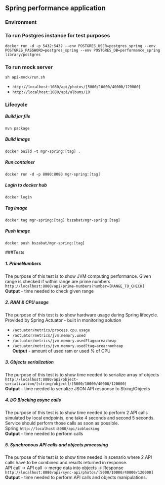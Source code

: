 ## Spring performance application

### Environment
### To run Postgres instance for test purposes
`docker run -d -p 5432:5432 --env POSTGRES_USER=postgres_spring --env POSTGRES_PASSWORD=postgres_spring --env POSTGRES_DB=performance_spring library/postgres`
### To run mock server
`sh api-mock/run.sh`
- `http://localhost:1080/api/photos/[5000/10000/40000/120000]`
- `http://localhost:1080/api/albums/10`

### Lifecycle
##### Build jar file
`mvn package`
##### Build image
`docker build -t mgr-spring:[tag] .`
##### Run container
`docker run -d -p 8080:8080 mgr-spring:[tag]`
##### Login to docker hub
`docker login`
##### Tag image
`docker tag mgr-spring:[tag] bszabat/mgr-spring:[tag]`
##### Push image
`docker push bszabat/mgr-spring:[tag]`

###Tests
##### 1. PrimeNumbers
The purpose of this test is to show JVM computing performance. Given range is checked if within range are prime numbers.<br>
`http://localhost:8080/api/prime-numbers?number=[RANGE_TO_CHECK]`<br>
<b>Output</b> - time needed to check given range

##### 2. RAM & CPU usage
The purpose of this test is to show hardware usage during Spring lifecycle.<br>
Provided by Spring Actuator - built in monitoring solution 
- `/actuator/metrics/process.cpu.usage`
- `/actuator/metrics/jvm.memory.used`
- `/actuator/metrics/jvm.memory.used?tag=area:heap`
- `/actuator/metrics/jvm.memory.used?tag=area:nonheap`
<br><b>Output</b> - amount of used ram or used % of CPU

##### 3. Objects serialization
The purpose of this test is to show time needed to serialize array of objects
<br>`http://localhost:8080/api/object-serialization/[string/object]/[5000/10000/40000/120000]`
<br><b>Output</b> - time needed to serialize JSON API response to String/Objects

##### 4. I/O Blocking async calls
The purpose of this test is to show time needed to perform 2 API calls simulated by local endpoints, one take 4 
seconds and second 5 seconds. Service should perform those calls as soon as possible.
<br>Spring `http://localhost:8080/api/ioblocking`
<br><b>Output</b> - time needed to perform calls

##### 5. Synchronous API calls and objects processing
The purpose of this test is to show time needed in scenario where 2 API calls have to be combined and results returned in response.
<br>API call -> API call -> merge data into objects -> Response
<br>`http://localhost:8080/api/sync-api/photos/[5000/10000/40000/120000]`
<br><b>Output</b> - time needed to perform API calls and objects manipulations.